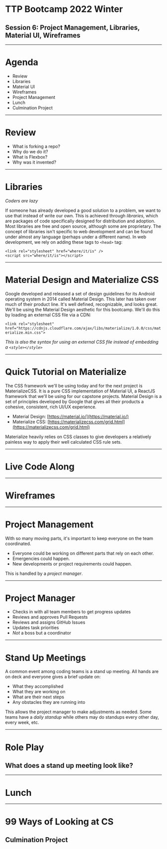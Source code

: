 # TTP Bootcamp 2022 Winter
## Session 6: Project Management, Libraries, Material UI, Wireframes

---

# Agenda

- Review
- Libraries
- Material UI
- Wireframes
- Project Management
- Lunch
- Culmination Project

---

# Review

- What is forking a repo?
- Why do we do it?
- What is Flexbox?
- Why was it invented?

---

# Libraries

*Coders are lazy*

If someone has already developed a good solution to a problem, we want to use that instead of write our own. This is achieved through *libraries*, which are packages of code specifically designed for distribution and adoption. Most libraries are free and open source, although some are proprietary. The concept of libraries isn't specific to web development and can be found under almost any language (perhaps under a different name). In web development, we rely on adding these tags to `<head>` tag:

`<link rel="stylesheet" href="where/it/is" />`  
`<script src="where/it/is"></script>`

---

# Material Design and Materialize CSS

Google developed and released a set of design guidelines for its Android operating system in 2014 called Material Design. This later has taken over much of their product line. It's well defined, recognizable, and looks great. We'll be using the Material Design aesthetic for this bootcamp. We'll do this by loading an external CSS file via a CDN:

`<link rel="stylesheet" href="https://cdnjs.cloudflare.com/ajax/libs/materialize/1.0.0/css/materialize.min.css">`

*This is also the syntax for using an external CSS file instead of embedding a `<style></style>`*

---

# Quick Tutorial on Materialize

The CSS framework we'll be using today and for the next project is MaterializeCSS. It is a pure CSS implementation of Material UI, a ReactJS framework that we'll be using for our capstone projects. Material Design is a set of principles developed by Google that gives all their products a cohesive, consistent, rich UI/UX experience.

- Material Design: [https://material.io/](https://material.io/)
- Materialize CSS: [https://materializecss.com/grid.html](https://materializecss.com/grid.html)

Materialize heavily relies on CSS classes to give developers a relatively painless way to apply their well calculated CSS rule sets. 

---

# Live Code Along

---

# Wireframes

---

# Project Management

With so many moving parts, it's important to keep everyone on the team coordinated.

- Everyone could be working on different parts that rely on each other.
- Emergencies could happen.
- New developments or project requirements could happen.

This is handled by a *project manager*.

---

# Project Manager

- Checks in with all team members to get progress updates
- Reviews and approves Pull Requests
- Reviews and assigns GitHub Issues
- Updates task priorities
- *Not* a boss but a coordinator

---

# Stand Up Meetings

A common event among coding teams is a stand up meeting. All hands are on deck and everyone gives a brief update on:

- What they accomplished
- What they are working on
- What are their next steps
- Any obstacles they are running into

This allows the project manager to make adjustments as needed. Some teams have a *daily standup* while others may do standups every other day, every week, etc.

---

# Role Play
## What does a stand up meeting look like?

---

# Lunch

---

# 99 Ways of Looking at CS
## Culmination Project
